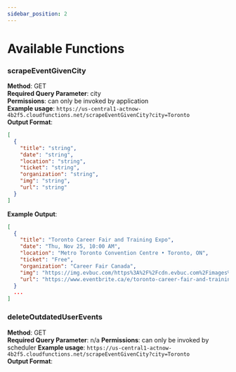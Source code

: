 ```yaml
---
sidebar_position: 2
---
```


# Available Functions

### scrapeEventGivenCity

**Method**: GET  
**Required Query Parameter**: city  
**Permissions**: can only be invoked by application  
**Example usage**: `https://us-central1-actnow-4b2f5.cloudfunctions.net/scrapeEventGivenCity?city=Toronto`  
**Output Format**:

```json
[
  {
    "title": "string",
    "date": "string",
    "location": "string",
    "ticket": "string",
    "organization": "string",
    "img": "string",
    "url": "string"
  }
]
```

**Example Output**:

```json
[
  {
    "title": "Toronto Career Fair and Training Expo",
    "date": "Thu, Nov 25, 10:00 AM",
    "location": "Metro Toronto Convention Centre • Toronto, ON",
    "ticket": "Free",
    "organization": "Career Fair Canada",
    "img": "https://img.evbuc.com/https%3A%2F%2Fcdn.evbuc.com%2Fimages%2F141853097%2F310079302852%2F1%2Foriginal.20200102-204940?w=512&auto=format%2Ccompress&q=75&sharp=10&rect=0%2C30%2C1250%2C625&s=69210e2290152c54285bbcb2c1606019",
    "url": "https://www.eventbrite.ca/e/toronto-career-fair-and-training-expo-tickets-163655099809?aff=ebdssbdestsearch"
  }
  ...
]
```

### deleteOutdatedUserEvents

**Method**: GET  
**Required Query Parameter**: n/a
**Permissions**: can only be invoked by scheduler
**Example usage**: `https://us-central1-actnow-4b2f5.cloudfunctions.net/scrapeEventGivenCity?city=Toronto`  
**Output Format**:
